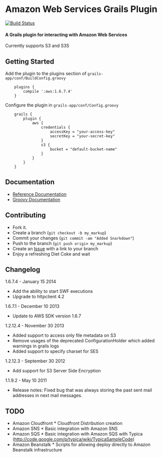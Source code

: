 # Amazon Web Services Grails Plugin
[![Build Status](https://travis-ci.org/grails-aws/grails-aws.png?branch=master)][travis]

[travis]: https://travis-ci.org/grails-aws/grails-aws

#### A Grails plugin for interacting with Amazon Web Services
Currently supports S3 and S3S

## Getting Started

Add the plugin to the plugins section of `grails-app/conf/BuildConfig.groovy`

        plugins {
            compile ':aws:1.6.7.4'
        }

Configure the plugin in `grails-app/conf/Config.groovy`

        grails {
            plugin {
                aws {
                    credentials {
                        accessKey = "your-access-key"
                        secretKey = "your-secret-key"
                    }
                    s3 {
                        bucket = "default-bucket-name"
                    }
                }
            }
        }

## Documentation

* [Reference Documentation](http://grails-aws.github.io/grails-aws/1.6.7.1/)
* [Groovy Documentation](http://grails-aws.github.io/grails-aws/1.6.7.1/gapi/)


## Contributing

- Fork it.
- Create a branch (`git checkout -b my_markup`)
- Commit your changes (`git commit -am "Added Snarkdown"`)
- Push to the branch (`git push origin my_markup`)
- Create an [Issue](issues/new) with a link to your branch
- Enjoy a refreshing Diet Coke and wait


## Changelog
1.6.7.4 - January 15 2014
* Add the ability to start SWF executions
* Upgrade to httpclient 4.2

1.6.7.1 - December 10 2013
* Update to AWS SDK version 1.6.7

1.2.12.4 - November 30 2013
* Added support to access only file metadata on S3
* Remove usages of the deprecated ConfigurationHolder which added warnings in grails logs
* Added support to specify charset for SES

1.2.12.3 - September 30 2012
* Add support for S3 Server Side Encryption

1.1.9.2 - May 10 2011
* Release notes: Fixed bug that was always storing the past sent mail addresses in next mail messages.


## TODO

- Amazon Cloudfront * Cloudfront Distribution creation
- Amazon SNS * Basic integration with Amazon SNS
- Amazon SQS * Basic integration with Amazon SQS with Typica (http://code.google.com/p/typica/wiki/TypicaSampleCode)
- Amazon Beanstalk * Scripts for allowing deploy directly to Amazon Beanstalk infrastructure

